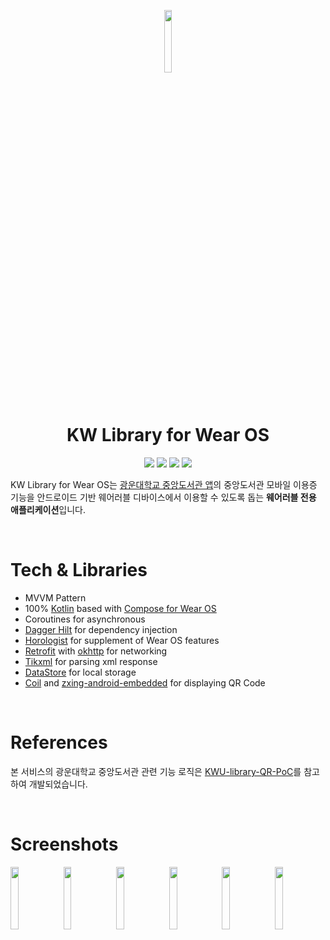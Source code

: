 <p align="center">
<img width="16%" src="https://user-images.githubusercontent.com/72238126/226956336-6e23b21d-88de-4e97-a6c7-3e0f3f0c3294.png"/>
</p>

<h1 align="center">KW Library for Wear OS</h1>

<p align="center">
<img src="https://img.shields.io/badge/kotlin-1.8.10-A97BFF.svg"/>
<img src="https://img.shields.io/badge/jetpack-compose-5675DF.svg"/>
<img src="https://img.shields.io/badge/for-wearable-32A579.svg"/>
<img src="https://img.shields.io/badge/license-GPL3.0-brightgreen.svg"/>
</p>

KW Library for Wear OS는 [광운대학교 중앙도서관 앱](https://play.google.com/store/apps/details?id=idoit.slpck.kwangwoon)의 중앙도서관 모바일 이용증 기능을 안드로이드 기반 웨어러블 디바이스에서 이용할 수 있도록 돕는 **웨어러블 전용 애플리케이션**입니다.

<br>

# Tech & Libraries

- MVVM Pattern
- 100% [Kotlin](https://kotlinlang.org/) based with [Compose for Wear OS](https://developer.android.com/training/wearables/compose?hl=ko)
- Coroutines for asynchronous
- [Dagger Hilt](https://dagger.dev/hilt/) for dependency injection
- [Horologist](https://github.com/google/horologist) for supplement of Wear OS features
- [Retrofit](https://square.github.io/retrofit/) with [okhttp](https://square.github.io/okhttp/) for networking
- [Tikxml](https://github.com/Tickaroo/tikxml) for parsing xml response
- [DataStore](https://developer.android.com/topic/libraries/architecture/datastore?hl=ko) for local storage
- [Coil](https://coil-kt.github.io/coil/) and [zxing-android-embedded](https://github.com/journeyapps/zxing-android-embedded) for displaying QR Code

<br>

# References

본 서비스의 광운대학교 중앙도서관 관련 기능 로직은 [KWU-library-QR-PoC](https://github.com/mirusu400/KWU-library-QR-PoC)를 참고하여 개발되었습니다.

<br>

# Screenshots

<p>
<img width="16%" src="https://user-images.githubusercontent.com/72238126/226936347-fdec7ebc-51ca-45de-a6f0-2159897e8c71.png"/>
<img width="16%" src="https://user-images.githubusercontent.com/72238126/226936598-4f6158e3-e938-4d26-99af-74c66d3f0308.png"/>
<img width="16%" src="https://user-images.githubusercontent.com/72238126/226936640-45d1761c-7434-4870-8d2b-43639fdbd6f5.png"/>
<img width="16%" src="https://user-images.githubusercontent.com/72238126/226938948-c2e69cf8-22c5-4f31-80d0-5359715d3f94.png"/>
<img width="16%" src="https://user-images.githubusercontent.com/72238126/226938794-5b2832be-651b-4243-98c0-cedff1c49133.png"/>
<img width="16%" src="https://user-images.githubusercontent.com/72238126/226939040-a6ad1ef5-2d13-41da-a029-1a7ab225412e.png"/>
</p>
